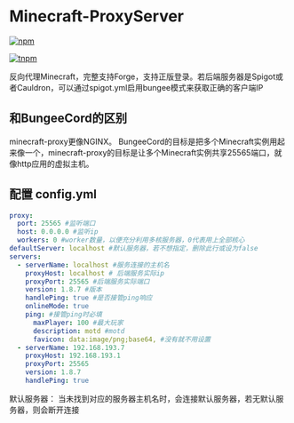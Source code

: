 # Minecraft-ProxyServer 
[![npm](https://nodei.co/npm/minecraft-proxy.png?downloads=true&downloadRank=true)](https://nodei.co/npm/minecraft-proxy)

[![tnpm](http://npm.taobao.org/badge/v/minecraft-proxy.svg?style=flat-square)](http://npm.taobao.org/package/minecraft-proxy)

反向代理Minecraft，完整支持Forge，支持正版登录。若后端服务器是Spigot或者Cauldron，可以通过spigot.yml启用bungee模式来获取正确的客户端IP

## 和BungeeCord的区别
minecraft-proxy更像NGINX。
BungeeCord的目标是把多个Minecraft实例用起来像一个，minecraft-proxy的目标是让多个Minecraft实例共享25565端口，就像http应用的虚拟主机。

## 配置 config.yml
```yaml
proxy:
  port: 25565 #监听端口
  host: 0.0.0.0 #监听ip
  workers: 0 #worker数量，以便充分利用多核服务器，0代表用上全部核心
defaultServer: localhost #默认服务器，若不想指定，删除此行或设为false
servers:
  - serverName: localhost #服务连接的主机名
    proxyHost: localhost # 后端服务实际ip
    proxyPort: 25565 #后端服务实际端口
    version: 1.8.7 #版本
    handlePing: true #是否接管ping响应
    onlineMode: true
    ping: #接管ping时必填
      maxPlayer: 100 #最大玩家
      description: motd #motd
      favicon: data:image/png;base64, #没有就不用设置
  - serverName: 192.168.193.7
    proxyHost: 192.168.193.1
    proxyPort: 25565
    version: 1.8.7
    handlePing: true
```

默认服务器： 当未找到对应的服务器主机名时，会连接默认服务器，若无默认服务器，则会断开连接
